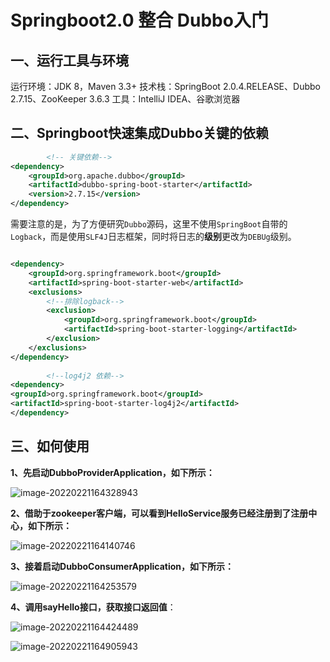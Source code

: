 ﻿# Springboot2.0 整合 Dubbo入门


## **一、运行工具与环境**

运行环境：JDK 8，Maven 3.3+ 技术栈：SpringBoot 2.0.4.RELEASE、Dubbo 2.7.15、ZooKeeper 3.6.3 工具：IntelliJ IDEA、谷歌浏览器

## **二、Springboot快速集成Dubbo关键的依赖**

```xml
        <!-- 关键依赖-->
<dependency>
    <groupId>org.apache.dubbo</groupId>
    <artifactId>dubbo-spring-boot-starter</artifactId>
    <version>2.7.15</version>
</dependency>
```

需要注意的是，为了方便研究`Dubbo`源码，这里不使用`SpringBoot`自带的`Logback`，而是使用`SLF4J`日志框架，同时将日志的**级别**更改为`DEBUg`级别。

```xml

<dependency>
    <groupId>org.springframework.boot</groupId>
    <artifactId>spring-boot-starter-web</artifactId>
    <exclusions>
        <!--排除logback-->
        <exclusion>
            <groupId>org.springframework.boot</groupId>
            <artifactId>spring-boot-starter-logging</artifactId>
        </exclusion>
    </exclusions>
</dependency>
        
        <!--log4j2 依赖-->
<dependency>
<groupId>org.springframework.boot</groupId>
<artifactId>spring-boot-starter-log4j2</artifactId>
</dependency>

```

## **三、如何使用**

**1、先启动DubboProviderApplication，如下所示：**

![image-20220221164328943](https://gitee.com/workingonescape/imagesformac/raw/master/images/202202211643085.png)

**2、借助于zookeeper客户端，可以看到HelloService服务已经注册到了注册中心，如下所示：**

![image-20220221164140746](https://gitee.com/workingonescape/imagesformac/raw/master/images/202202211641156.png)

**3、接着启动DubboConsumerApplication，如下所示：**

![image-20220221164253579](https://gitee.com/workingonescape/imagesformac/raw/master/images/202202211642630.png)

**4、调用sayHello接口，获取接口返回值**：

![image-20220221164424489](https://gitee.com/workingonescape/imagesformac/raw/master/images/202202211644639.png)

![image-20220221164905943](https://gitee.com/workingonescape/imagesformac/raw/master/images/202202211649029.png)
